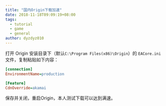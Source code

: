 ```yaml
---
title: "国内Origin下载加速"
date: 2018-11-18T09:09:19+08:00
tags:
  - tutorial
  - game
  - general
author: dyzdyz010
---
```


打开 Origin 安装目录下（默认`C:\Program Files(x86)\Origin`）的 `EACore.ini` 文件，复制粘贴如下内容：

```ini
[connection]
EnvironmentName=production

[Feature]
CdnOverride=akamai
```

保存并关闭，重启Origin，本人测试下载可以达到满速。